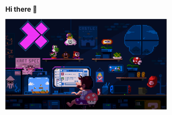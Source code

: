 ## Hi there 👋
<img src="https://github.com/rayyanshuda/rayyanshuda/blob/main/github_profile.gif" alt="Banner of a developer sitting in front of a desk">
<!--
**rayyanshuda/rayyanshuda** is a ✨ _special_ ✨ repository because its `README.md` (this file) appears on your GitHub profile.

Here are some ideas to get you started:

- 🔭 I’m currently working on ...
- 🌱 I’m currently learning ...
- 👯 I’m looking to collaborate on ...
- 🤔 I’m looking for help with ...
- 💬 Ask me about ...
- 📫 How to reach me: ...
- 😄 Pronouns: ...
- ⚡ Fun fact: ...
-->
